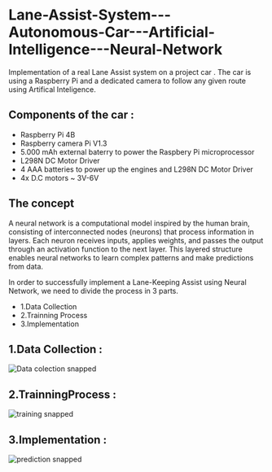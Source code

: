 # Lane-Assist-System---Autonomous-Car---Artificial-Intelligence---Neural-Network
Implementation of a real Lane Assist system on a project car . The car is using a Raspberry Pi and a dedicated camera to follow any given route using Artifical Inteligence. 

## Components of the car : 
- Raspberry Pi 4B
- Raspberry camera Pi V1.3
- 5.000 mAh external baterry to power the Raspbery Pi microprocessor 
- L298N DC Motor Driver 
- 4 AAA batteries to power up the engines and L298N DC Motor Driver
- 4x D.C motors ~ 3V-6V 


## The concept 
A neural network is a computational model inspired by the human brain, consisting of interconnected nodes (neurons) that process information in layers. Each neuron receives inputs, applies weights, and passes the output through an activation function to the next layer. This layered structure enables neural networks to learn complex patterns and make predictions from data.

In order to successfully implement a Lane-Keeping Assist using Neural Network, we need to divide the process in 3 parts. 

- 1.Data Collection
- 2.Trainning Process
- 3.Implementation

## 1.Data Collection :

![Data colection snapped](https://github.com/AndreiStefan1/Self-driving-car---Autonomous-Car---Lane-Keeping-Assist---Artificial-Intelligence---Neural-Network/assets/111795066/596b0e43-c256-432a-84c4-b3cdb48a2b22)

## 2.TrainningProcess :

![training snapped](https://github.com/AndreiStefan1/Self-driving-car---Autonomous-Car---Lane-Keeping-Assist---Artificial-Intelligence---Neural-Network/assets/111795066/e95b2eb0-1489-467f-a0c4-700660098878)

## 3.Implementation :


![prediction snapped](https://github.com/AndreiStefan1/Self-driving-car---Autonomous-Car---Lane-Keeping-Assist---Artificial-Intelligence---Neural-Network/assets/111795066/c7f249e6-fb21-47f9-8fb4-e3cea63d54a5)
